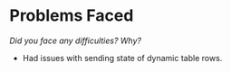 # Problems Faced
*Did you face any difficulties? Why?*

- Had issues with sending state of dynamic table rows. 